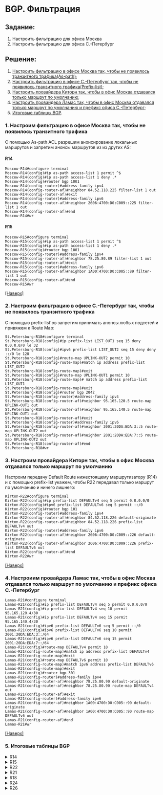 # BGP. Фильтрация
## Задание:
1. Настроить фильтрацию для офиса Москва
2. Настроить фильтрацию для офиса С.-Петербург
## Решение:
1. [Настроить фильтрацию в офисе Москва так, чтобы не появилось транзитного трафика(As-path)](https://github.com/GAFisher/otus-network-engineer/blob/main/homework_bgp_filt/README.md#1-настроим-фильтрацию-в-офисе-москва-так-чтобы-не-появилось-транзитного-трафика);
2. [Настроить фильтрацию в офисе С.-Петербург так, чтобы не появилось транзитного трафика(Prefix-list)](https://github.com/GAFisher/otus-network-engineer/blob/main/homework_bgp_filt/README.md#2-настроим-фильтрацию-в-офисе-с-петербург-так-чтобы-не-появилось-транзитного-трафика);
3. [Настроить провайдера Киторн так, чтобы в офис Москва отдавался только маршрут по умолчанию](https://github.com/GAFisher/otus-network-engineer/blob/main/homework_bgp_filt/README.md#3-настроим-провайдера-киторн-так-чтобы-в-офис-москва-отдавался-только-маршрут-по-умолчанию);
4. [Настроить провайдера Ламас так, чтобы в офис Москва отдавался только маршрут по умолчанию и префикс офиса С.-Петербург](https://github.com/GAFisher/otus-network-engineer/blob/main/homework_bgp_filt/README.md#4-настроиим-провайдера-ламас-так-чтобы-в-офис-москва-отдавался-только-маршрут-по-умолчанию-и-префикс-офиса-с-петербург);
5. [Итоговые таблицы BGP](https://github.com/GAFisher/otus-network-engineer/blob/main/homework_bgp_filt/README.md#5-итоговые-таблицы-bgp).


### 1. Настроим фильтрацию в офисе Москва так, чтобы не появилось транзитного трафика 
С помощью As-path ACL разрешим анонсирование локальных маршрутов и запретим анонсы маршрутов из из других AS:
#### R14
```
Moscow-R14#configure terminal
Moscow-R14(config)#ip as-path access-list 1 permit ^$
Moscow-R14(config)#ip as-path access-list 1 deny .*
Moscow-R14(config)#router bgp 1001
Moscow-R14(config-router)#address-family ipv4
Moscow-R14(config-router-af)#neighbor 84.52.118.225 filter-list 1 out
Moscow-R14(config-router-af)#exit
Moscow-R14(config-router)#address-family ipv6
Moscow-R14(config-router-af)#neighbor 2606:4700:D0:C009::225 filter-list 1 out
Moscow-R14(config-router-af)#end
Moscow-R14#wr
```
#### R15
```
Moscow-R15#configure terminal
Moscow-R15(config)#ip as-path access-list 1 permit ^$
Moscow-R15(config)#ip as-path access-list 1 deny .*
Moscow-R15(config)#router bgp 1001
Moscow-R15(config-router)#address-family ipv4
Moscow-R15(config-router-af)#neighbor 78.25.80.89 filter-list 1 out 
Moscow-R15(config-router-af)#exit
Moscow-R15(config-router)#address-family ipv6
Moscow-R15(config-router-af)#neighbor 1A00:4700:D0:C005::89 filter-list 1 out          
Moscow-R15(config-router-af)#end
Moscow-R15#wr
```
[[Наверх]](https://github.com/GAFisher/otus-network-engineer/blob/main/homework_bgp_filt/README.md#bgp-фильтрация)
### 2. Настроим фильтрацию в офисе С.-Петербург так, чтобы не появилось транзитного трафика
С помощью prefix-list'ов запретим принимать анонсы любых подсетей и привяжем к Route Map:
```
St.Petersburg-R18#configure terminal
St.Petersburg-R18(config)#ip prefix-list LIST_OUT1 seq 15 deny 0.0.0.0/0 le 32 
St.Petersburg-R18(config)#ipv6 prefix-list LIST_OUT2 seq 15 deny deny ::/0 le 128
St.Petersburg-R18(config)#route-map UPLINK-OUT2 permit 10
St.Petersburg-R18(config-route-map)#match ip address prefix-list LIST_OUT2
St.Petersburg-R18(config-route-map)#exit
St.Petersburg-R18(config)#route-map UPLINK-OUT1 permit 10
St.Petersburg-R18(config-route-map)# match ip address prefix-list LIST_OUT1
St.Petersburg-R18(config-route-map)#exit
St.Petersburg-R18(config)#router bgp 2042
St.Petersburg-R18(config-router)#address-family ipv4
St.Petersburg-R18(config-router-af)#neighbor 95.165.120.5 route-map UPLINK-OUT1 out
St.Petersburg-R18(config-router-af)#neighbor 95.165.140.5 route-map UPLINK-OUT1 out
St.Petersburg-R18(config-router-af)#exit
St.Petersburg-R18(config-router)#address-family ipv6
St.Petersburg-R18(config-router-af)#neighbor 2001:20DA:EDA:3::5 route-map UPLINK-OUT2 out
St.Petersburg-R18(config-router-af)#neighbor 2001:20DA:EDA:7::5 route-map UPLINK-OUT2 out
St.Petersburg-R18(config-router-af)#end
St.Petersburg-R18#wr
```

### 3. Настроим провайдера Киторн так, чтобы в офис Москва отдавался только маршрут по умолчанию
Настроим передачу Default Route нижестоящему маршрутизатору (R14) и с помощью prefix-list укажем, чтобы R22 передавал только маршрут по умолчанию и ничего лишнего:
```
Kirton-R22#configure terminal
Kirton-R22(config)#ip prefix-list DEFAULTv4 seq 5 permit 0.0.0.0/0 
Kirton-R22(config)#ipv6 prefix-list DEFAULTv6 seq 5 permit ::/0 
Kirton-R22(config)#router bgp 101
Kirton-R22(config-router)#address-family ipv4 
Kirton-R22(config-router-af)#neighbor 84.52.118.226 default-originate 
Kirton-R22(config-router-af)#neighbor 84.52.118.226 prefix-list DEFAULTv4 out 
Kirton-R22(config-router)#address-family ipv6
Kirton-R22(config-router-af)#neighbor 2606:4700:D0:C009::226 default-originate
Kirton-R22(config-router-af)#neighbor 2606:4700:D0:C009::226 prefix-list DEFAULTv6 out
Kirton-R22(config-router-af)#end
Kirton-R22#wr
```
[[Наверх]](https://github.com/GAFisher/otus-network-engineer/blob/main/homework_bgp_filt/README.md#bgp-фильтрация)
### 4. Настроиим провайдера Ламас так, чтобы в офис Москва отдавался только маршрут по умолчанию и префикс офиса С.-Петербург
```
Lamas-R21#configure terminal
Lamas-R21(config)#ip prefix-list DEFAULTv4 seq 5 permit 0.0.0.0/0
Lamas-R21(config)#ip prefix-list DEFAULTv4 seq 10 permit 95.165.120.4/30
Lamas-R21(config)#ip prefix-list DEFAULTv4 seq 15 permit 95.165.140.4/30
Lamas-R21(config)#ipv6 prefix-list DEFAULTv6 seq 5 permit ::/0
Lamas-R21(config)#ipv6 prefix-list DEFAULTv6 seq 10 permit 2001:20DA:EDA:3::/64
Lamas-R21(config)#ipv6 prefix-list DEFAULTv6 seq 15 permit 2001:20DA:EDA:7::/64
Lamas-R21(config)#route-map DEFAULTv4 permit 10
Lamas-R21(config-route-map)#match ip address prefix-list DEFAULTv4 
Lamas-R21(config-route-map)#exit
Lamas-R21(config)#route-map DEFAULTv6 permit 10
Lamas-R21(config-route-map)#match ipv6 address prefix-list DEFAULTv6
Lamas-R21(config-route-map)#exit
Lamas-R21(config)#router bgp 301
Lamas-R21(config-router)#address-family ipv4 
Lamas-R21(config-router-af)#neighbor 78.25.80.90 default-originate 
Lamas-R21(config-router-af)#neighbor 78.25.80.90 route-map DEFAULTv4 out 
Lamas-R21(config-router-af)#exit
Lamas-R21(config-router)#address-family ipv6
Lamas-R21(config-router-af)#neighbor 1A00:4700:D0:C005::90 default-originate 
Lamas-R21(config-router-af)#neighbor 1A00:4700:D0:C005::90 route-map DEFAULTv6 out
Lamas-R21(config-router-af)#end
Lamas-R21#wr
```
[[Наверх]](https://github.com/GAFisher/otus-network-engineer/blob/main/homework_bgp_filt/README.md#bgp-фильтрация)
### 5. Итоговые таблицы BGP

<details>
  <summary>R14</summary>
  
      Moscow-R14#show bgp ipv4 unicast 
      BGP table version is 96, local router ID is 14.14.14.14
      Status codes: s suppressed, d damped, h history, * valid, > best, i - internal, 
                    r RIB-failure, S Stale, m multipath, b backup-path, f RT-Filter, 
                    x best-external, a additional-path, c RIB-compressed, 
      Origin codes: i - IGP, e - EGP, ? - incomplete
      RPKI validation codes: V valid, I invalid, N Not found

           Network          Next Hop            Metric LocPrf Weight Path
       r i 0.0.0.0          78.25.80.89              0    150      0 301 i
       r>                   84.52.118.225                        200 101 i
       *>i 78.25.80.88/30   15.15.15.15              0    100      0 i
       *>  84.52.118.224/30 0.0.0.0                  0         32768 i
       *>i 95.165.120.4/30  78.25.80.89              0    150      0 301 520 i
       *>i 95.165.140.4/30  78.25.80.89              0    150      0 301 520 i
      Moscow-R14#show bgp ipv6 unicast 
      BGP table version is 42, local router ID is 14.14.14.14
      Status codes: s suppressed, d damped, h history, * valid, > best, i - internal, 
                    r RIB-failure, S Stale, m multipath, b backup-path, f RT-Filter, 
                    x best-external, a additional-path, c RIB-compressed, 
      Origin codes: i - IGP, e - EGP, ? - incomplete
      RPKI validation codes: V valid, I invalid, N Not found

           Network          Next Hop            Metric LocPrf Weight Path
       r i ::/0             1A00:4700:D0:C005::89
                                                      0    150      0 301 i
       r>                   2606:4700:D0:C009::225
                                                                  200 101 i
       *>i 1A00:4700:D0:C005::/64
                             FC00::15                 0    100      0 i
       *>i 2001:20DA:EDA:3::/64
                             1A00:4700:D0:C005::89
                                                      0    150      0 301 520 i
       *>i 2001:20DA:EDA:7::/64
                             1A00:4700:D0:C005::89
                                                      0    150      0 301 520 i
       *>  2606:4700:D0:C009::/64
                             ::                       0         32768 i
      Moscow-R14#

</details>

<details>
  <summary>R15</summary>
  
      Moscow-R15#show bgp ipv4 unicast
      BGP table version is 72, local router ID is 15.15.15.15
      Status codes: s suppressed, d damped, h history, * valid, > best, i - internal, 
                    r RIB-failure, S Stale, m multipath, b backup-path, f RT-Filter, 
                    x best-external, a additional-path, c RIB-compressed, 
      Origin codes: i - IGP, e - EGP, ? - incomplete
      RPKI validation codes: V valid, I invalid, N Not found

           Network          Next Hop            Metric LocPrf Weight Path
       r>  0.0.0.0          78.25.80.89                   150      0 301 i
       r i                  84.52.118.225            0    100      0 101 i
       *>  78.25.80.88/30   0.0.0.0                  0         32768 i
       *>i 84.52.118.224/30 14.14.14.14              0    100      0 i
       *>  95.165.120.4/30  78.25.80.89                   150      0 301 520 i
       *>  95.165.140.4/30  78.25.80.89                   150      0 301 520 i
      Moscow-R15#show bgp ipv6 unicast
      BGP table version is 40, local router ID is 15.15.15.15
      Status codes: s suppressed, d damped, h history, * valid, > best, i - internal, 
                    r RIB-failure, S Stale, m multipath, b backup-path, f RT-Filter, 
                    x best-external, a additional-path, c RIB-compressed, 
      Origin codes: i - IGP, e - EGP, ? - incomplete
      RPKI validation codes: V valid, I invalid, N Not found

           Network          Next Hop            Metric LocPrf Weight Path
       r>  ::/0             1A00:4700:D0:C005::89
                                                           150      0 301 i
       r i                  2606:4700:D0:C009::225
                                                      0    100      0 101 i
       *>  1A00:4700:D0:C005::/64
                             ::                       0         32768 i
       *>  2001:20DA:EDA:3::/64
                             1A00:4700:D0:C005::89
                                                           150      0 301 520 i
       *>  2001:20DA:EDA:7::/64
                             1A00:4700:D0:C005::89
                                                           150      0 301 520 i
       *>i 2606:4700:D0:C009::/64
                             FC00::14                 0    100      0 i
      Moscow-R15#
  
</details>

<details>
  <summary>R22</summary>

      Kirton-R22#show bgp ipv4 unicast
      BGP table version is 37, local router ID is 22.22.22.22
      Status codes: s suppressed, d damped, h history, * valid, > best, i - internal, 
                    r RIB-failure, S Stale, m multipath, b backup-path, f RT-Filter, 
                    x best-external, a additional-path, c RIB-compressed, 
      Origin codes: i - IGP, e - EGP, ? - incomplete
      RPKI validation codes: V valid, I invalid, N Not found

           Network          Next Hop            Metric LocPrf Weight Path
           0.0.0.0          0.0.0.0                                0 i
       *   78.25.80.88/30   84.52.118.226                          0 1001 i
       *>                   128.0.128.2              0             0 301 i
       *   84.52.118.224/30 84.52.118.226            0             0 1001 i
       *>                   0.0.0.0                  0         32768 i
       *>  95.165.110.0/30  0.0.0.0                  0         32768 i
       *>  95.165.120.0/30  128.0.128.2              0             0 301 i
       *>  95.165.120.4/30  128.0.128.2                            0 301 520 i
       *>  95.165.130.0/30  128.0.128.2                            0 301 520 i
       *>  95.165.130.4/30  128.0.128.2                            0 301 520 i
       *>  95.165.140.0/30  128.0.128.2                            0 301 520 i
       *>  95.165.140.4/30  128.0.128.2                            0 301 520 i
       *   128.0.128.0/30   128.0.128.2              0             0 301 i
       *>                   0.0.0.0                  0         32768 i
      Kirton-R22#show bgp ipv6 unicast
      BGP table version is 30, local router ID is 22.22.22.22
      Status codes: s suppressed, d damped, h history, * valid, > best, i - internal, 
                    r RIB-failure, S Stale, m multipath, b backup-path, f RT-Filter, 
                    x best-external, a additional-path, c RIB-compressed, 
      Origin codes: i - IGP, e - EGP, ? - incomplete
      RPKI validation codes: V valid, I invalid, N Not found

           Network          Next Hop            Metric LocPrf Weight Path
           ::/0             ::                                     0 i
       *   64:FF9B:5276:1EB4::/64
                             64:FF9B:5276:1EB4::2
                                                      0             0 301 i
       *>                   ::                       0         32768 i
       *   1A00:4700:D0:C005::/64
                             2606:4700:D0:C009::226
                                                                    0 1001 i
       *>                   64:FF9B:5276:1EB4::2
                                                      0             0 301 i
       *>  2001:20DA:EDA:1::/64
                             ::                       0         32768 i
       *>  2001:20DA:EDA:2::/64
                             64:FF9B:5276:1EB4::2
           Network          Next Hop            Metric LocPrf Weight Path
                                                      0             0 301 i
       *>  2001:20DA:EDA:3::/64
                             64:FF9B:5276:1EB4::2
                                                                    0 301 520 i
       *>  2001:20DA:EDA:4::/64
                             64:FF9B:5276:1EB4::2
                                                                    0 301 520 i
       *>  2001:20DA:EDA:5::/64
                             64:FF9B:5276:1EB4::2
                                                                    0 301 520 i
       *>  2001:20DA:EDA:6::/64
                             64:FF9B:5276:1EB4::2
                                                                    0 301 520 i
       *>  2001:20DA:EDA:7::/64
                             64:FF9B:5276:1EB4::2
                                                                    0 301 520 i
       *   2606:4700:D0:C009::/64
                             2606:4700:D0:C009::226
                                                      0             0 1001 i
       *>                   ::                       0         32768 i
      Kirton-R22#
  
</details>

<details>
  <summary>R21</summary>
  
      Lamas-R21#show bgp ipv4 unicast
      BGP table version is 31, local router ID is 21.21.21.21
      Status codes: s suppressed, d damped, h history, * valid, > best, i - internal, 
                    r RIB-failure, S Stale, m multipath, b backup-path, f RT-Filter, 
                    x best-external, a additional-path, c RIB-compressed, 
      Origin codes: i - IGP, e - EGP, ? - incomplete
      RPKI validation codes: V valid, I invalid, N Not found

           Network          Next Hop            Metric LocPrf Weight Path
           0.0.0.0          0.0.0.0                                0 i
       *   78.25.80.88/30   78.25.80.90              0             0 1001 i
       *>                   0.0.0.0                  0         32768 i
       *   84.52.118.224/30 78.25.80.90                            0 1001 i
       *>                   128.0.128.1              0             0 101 i
       *   95.165.110.0/30  95.165.120.1                           0 520 i
       *>                   128.0.128.1              0             0 101 i
       *   95.165.120.0/30  95.165.120.1             0             0 520 i
       *>                   0.0.0.0                  0         32768 i
       *>  95.165.120.4/30  95.165.120.1             0             0 520 i
       *>  95.165.130.0/30  95.165.120.1                           0 520 i
       *>  95.165.130.4/30  95.165.120.1                           0 520 i
       *>  95.165.140.0/30  95.165.120.1                           0 520 i
       *>  95.165.140.4/30  95.165.120.1                           0 520 i
       *   128.0.128.0/30   128.0.128.1              0             0 101 i
       *>                   0.0.0.0                  0         32768 i
      Lamas-R21#show bgp ipv6 unicast
      BGP table version is 22, local router ID is 21.21.21.21
      Status codes: s suppressed, d damped, h history, * valid, > best, i - internal, 
                    r RIB-failure, S Stale, m multipath, b backup-path, f RT-Filter, 
                    x best-external, a additional-path, c RIB-compressed, 
      Origin codes: i - IGP, e - EGP, ? - incomplete
      RPKI validation codes: V valid, I invalid, N Not found

           Network          Next Hop            Metric LocPrf Weight Path
           ::/0             ::                                     0 i
       *   64:FF9B:5276:1EB4::/64
                             64:FF9B:5276:1EB4::1
                                                      0             0 101 i
       *>                   ::                       0         32768 i
       *   1A00:4700:D0:C005::/64
                             1A00:4700:D0:C005::90
                                                      0             0 1001 i
       *>                   ::                       0         32768 i
       *   2001:20DA:EDA:1::/64
                             2001:20DA:EDA:2::1
                                                                    0 520 i
       *>                   64:FF9B:5276:1EB4::1
                                                      0             0 101 i
           Network          Next Hop            Metric LocPrf Weight Path
       *   2001:20DA:EDA:2::/64
                             2001:20DA:EDA:2::1
                                                      0             0 520 i
       *>                   ::                       0         32768 i
       *>  2001:20DA:EDA:3::/64
                             2001:20DA:EDA:2::1
                                                      0             0 520 i
       *>  2001:20DA:EDA:4::/64
                             2001:20DA:EDA:2::1
                                                                    0 520 i
       *>  2001:20DA:EDA:5::/64
                             2001:20DA:EDA:2::1
                                                                    0 520 i
       *>  2001:20DA:EDA:6::/64
                             2001:20DA:EDA:2::1
                                                                    0 520 i
       *>  2001:20DA:EDA:7::/64
                             2001:20DA:EDA:2::1
                                                                    0 520 i
       *   2606:4700:D0:C009::/64
                             1A00:4700:D0:C005::90
                                                                    0 1001 i
           Network          Next Hop            Metric LocPrf Weight Path
       *>                   64:FF9B:5276:1EB4::1
                                                      0             0 101 i
      Lamas-R21#
  
</details>


<details>
  <summary>R18</summary>
  
      St.Petersburg-R18#show bgp ipv4 unicast
      BGP table version is 77, local router ID is 18.18.18.18
      Status codes: s suppressed, d damped, h history, * valid, > best, i - internal, 
                    r RIB-failure, S Stale, m multipath, b backup-path, f RT-Filter, 
                    x best-external, a additional-path, c RIB-compressed, 
      Origin codes: i - IGP, e - EGP, ? - incomplete
      RPKI validation codes: V valid, I invalid, N Not found

           Network          Next Hop            Metric LocPrf Weight Path
       *m  78.25.80.88/30   95.165.140.5                           0 520 301 i
       *>                   95.165.120.5                           0 520 301 i
       *m  84.52.118.224/30 95.165.140.5                           0 520 301 101 i
       *>                   95.165.120.5                           0 520 301 101 i
       *m  95.165.110.0/30  95.165.140.5                           0 520 i
       *>                   95.165.120.5                           0 520 i
       *m  95.165.120.0/30  95.165.140.5                           0 520 i
       *>                   95.165.120.5             0             0 520 i
       *   95.165.120.4/30  95.165.140.5                           0 520 i
       *                    95.165.120.5             0             0 520 i
       *>                   0.0.0.0                  0         32768 i
       *m  95.165.130.0/30  95.165.140.5                           0 520 i
       *>                   95.165.120.5                           0 520 i
       *m  95.165.130.4/30  95.165.140.5                           0 520 i
           Network          Next Hop            Metric LocPrf Weight Path
       *>                   95.165.120.5                           0 520 i
       *m  95.165.140.0/30  95.165.120.5                           0 520 i
       *>                   95.165.140.5             0             0 520 i
       *   95.165.140.4/30  95.165.120.5                           0 520 i
       *                    95.165.140.5             0             0 520 i
       *>                   0.0.0.0                  0         32768 i
       *m  128.0.128.0/30   95.165.140.5                           0 520 301 i
       *>                   95.165.120.5                           0 520 301 i
      St.Petersburg-R18#show bgp ipv6 unicast
      BGP table version is 59, local router ID is 18.18.18.18
      Status codes: s suppressed, d damped, h history, * valid, > best, i - internal, 
                    r RIB-failure, S Stale, m multipath, b backup-path, f RT-Filter, 
                    x best-external, a additional-path, c RIB-compressed, 
      Origin codes: i - IGP, e - EGP, ? - incomplete
      RPKI validation codes: V valid, I invalid, N Not found

           Network          Next Hop            Metric LocPrf Weight Path
       *m  64:FF9B:5276:1EB4::/64
                             2001:20DA:EDA:7::5
                                                                    0 520 301 i
       *>                   2001:20DA:EDA:3::5
                                                                    0 520 301 i
       *m  1A00:4700:D0:C005::/64
                             2001:20DA:EDA:7::5
                                                                    0 520 301 i
       *>                   2001:20DA:EDA:3::5
                                                                    0 520 301 i
       *>  2001:20DA:EDA:1::/64
                             2001:20DA:EDA:7::5
                                                                    0 520 i
       *m                   2001:20DA:EDA:3::5
           Network          Next Hop            Metric LocPrf Weight Path
                                                                    0 520 i
       *m  2001:20DA:EDA:2::/64
                             2001:20DA:EDA:7::5
                                                                    0 520 i
       *>                   2001:20DA:EDA:3::5
                                                      0             0 520 i
       *   2001:20DA:EDA:3::/64
                             2001:20DA:EDA:7::5
                                                                    0 520 i
       *                    2001:20DA:EDA:3::5
                                                      0             0 520 i
       *>                   ::                       0         32768 i
       *m  2001:20DA:EDA:4::/64
                             2001:20DA:EDA:3::5
                                                                    0 520 i
       *>                   2001:20DA:EDA:7::5
                                                                    0 520 i
       *m  2001:20DA:EDA:5::/64
                             2001:20DA:EDA:3::5
                                                                    0 520 i
       *>                   2001:20DA:EDA:7::5
                                                                    0 520 i
           Network          Next Hop            Metric LocPrf Weight Path
       *m  2001:20DA:EDA:6::/64
                             2001:20DA:EDA:3::5
                                                                    0 520 i
       *>                   2001:20DA:EDA:7::5
                                                      0             0 520 i
       *   2001:20DA:EDA:7::/64
                             2001:20DA:EDA:3::5
                                                                    0 520 i
       *>                   ::                       0         32768 i
       *                    2001:20DA:EDA:7::5
                                                      0             0 520 i
       *m  2606:4700:D0:C009::/64
                             2001:20DA:EDA:7::5
                                                                    0 520 301 101 i
       *>                   2001:20DA:EDA:3::5
                                                                    0 520 301 101 i
      St.Petersburg-R18#
  
</details>

<details>
  <summary>R24</summary>
  
      Triad-R24#show bgp ipv4 unicast
      BGP table version is 29, local router ID is 24.24.24.24
      Status codes: s suppressed, d damped, h history, * valid, > best, i - internal, 
                    r RIB-failure, S Stale, m multipath, b backup-path, f RT-Filter, 
                    x best-external, a additional-path, c RIB-compressed, 
      Origin codes: i - IGP, e - EGP, ? - incomplete
      RPKI validation codes: V valid, I invalid, N Not found

           Network          Next Hop            Metric LocPrf Weight Path
       *>  78.25.80.88/30   95.165.120.2             0             0 301 i
       *>  84.52.118.224/30 95.165.120.2                           0 301 101 i
       *>i 95.165.110.0/30  23.23.23.23              0    100      0 i
       *                    95.165.120.2                           0 301 101 i
       *>  95.165.120.0/30  0.0.0.0                  0         32768 i
       *                    95.165.120.2             0             0 301 i
       *>  95.165.120.4/30  0.0.0.0                  0         32768 i
       *>i 95.165.130.0/30  25.25.25.25              0    100      0 i
       *>i 95.165.130.4/30  25.25.25.25              0    100      0 i
       *>i 95.165.140.0/30  26.26.26.26              0    100      0 i
       *>i 95.165.140.4/30  26.26.26.26              0    100      0 i
       *>  128.0.128.0/30   95.165.120.2             0             0 301 i
      Triad-R24#show bgp ipv6 unicast
      BGP table version is 32, local router ID is 24.24.24.24
      Status codes: s suppressed, d damped, h history, * valid, > best, i - internal, 
                    r RIB-failure, S Stale, m multipath, b backup-path, f RT-Filter, 
                    x best-external, a additional-path, c RIB-compressed, 
      Origin codes: i - IGP, e - EGP, ? - incomplete
      RPKI validation codes: V valid, I invalid, N Not found

           Network          Next Hop            Metric LocPrf Weight Path
       *>  64:FF9B:5276:1EB4::/64
                             2001:20DA:EDA:2::2
                                                      0             0 301 i
       *>  1A00:4700:D0:C005::/64
                             2001:20DA:EDA:2::2
                                                      0             0 301 i
       *>i 2001:20DA:EDA:1::/64
                             FC00::23                 0    100      0 i
       *                    2001:20DA:EDA:2::2
                                                                    0 301 101 i
       *>  2001:20DA:EDA:2::/64
                             ::                       0         32768 i
       *                    2001:20DA:EDA:2::2
                                                      0             0 301 i
           Network          Next Hop            Metric LocPrf Weight Path
       *   2001:20DA:EDA:3::/64
                             2001:20DA:EDA:3::6
                                                      0             0 2042 i
       *>                   ::                       0         32768 i
       *>i 2001:20DA:EDA:4::/64
                             FC00::25                 0    100      0 i
       *>i 2001:20DA:EDA:5::/64
                             FC00::25                 0    100      0 i
       *>i 2001:20DA:EDA:6::/64
                             FC00::26                 0    100      0 i
       *>i 2001:20DA:EDA:7::/64
                             FC00::26                 0    100      0 i
       *                    2001:20DA:EDA:3::6
                                                      0             0 2042 i
       *>  2606:4700:D0:C009::/64
                             2001:20DA:EDA:2::2
                                                                    0 301 101 i
      Triad-R24#
  
</details>

<details>
  <summary>R26</summary>
  
      Triad-R26#show bgp ipv4 unicast
      BGP table version is 60, local router ID is 26.26.26.26
      Status codes: s suppressed, d damped, h history, * valid, > best, i - internal, 
                    r RIB-failure, S Stale, m multipath, b backup-path, f RT-Filter, 
                    x best-external, a additional-path, c RIB-compressed, 
      Origin codes: i - IGP, e - EGP, ? - incomplete
      RPKI validation codes: V valid, I invalid, N Not found

           Network          Next Hop            Metric LocPrf Weight Path
       *>i 78.25.80.88/30   24.24.24.24              0    100      0 301 i
       *>i 84.52.118.224/30 24.24.24.24              0    100      0 301 101 i
       *>i 95.165.110.0/30  23.23.23.23              0    100      0 i
       *>i 95.165.120.0/30  24.24.24.24              0    100      0 i
       *>i 95.165.120.4/30  24.24.24.24              0    100      0 i
       *>i 95.165.130.0/30  25.25.25.25              0    100      0 i
       *>i 95.165.130.4/30  25.25.25.25              0    100      0 i
       *>  95.165.140.0/30  0.0.0.0                  0         32768 i
       *>  95.165.140.4/30  0.0.0.0                  0         32768 i
       *>i 128.0.128.0/30   24.24.24.24              0    100      0 301 i
      Triad-R26#show bgp ipv6 unicast
      BGP table version is 50, local router ID is 26.26.26.26
      Status codes: s suppressed, d damped, h history, * valid, > best, i - internal, 
                    r RIB-failure, S Stale, m multipath, b backup-path, f RT-Filter, 
                    x best-external, a additional-path, c RIB-compressed, 
      Origin codes: i - IGP, e - EGP, ? - incomplete
      RPKI validation codes: V valid, I invalid, N Not found

           Network          Next Hop            Metric LocPrf Weight Path
       *>i 64:FF9B:5276:1EB4::/64
                             2001:20DA:EDA:2::2
                                                      0    100      0 301 i
       *>i 1A00:4700:D0:C005::/64
                             2001:20DA:EDA:2::2
                                                      0    100      0 301 i
       *>i 2001:20DA:EDA:1::/64
                             FC00::23                 0    100      0 i
       *>i 2001:20DA:EDA:2::/64
                             FC00::24                 0    100      0 i
       *>i 2001:20DA:EDA:3::/64
                             FC00::24                 0    100      0 i
       *                    2001:20DA:EDA:7::6
                                                      0             0 2042 i
           Network          Next Hop            Metric LocPrf Weight Path
       *>i 2001:20DA:EDA:4::/64
                             FC00::25                 0    100      0 i
       *>i 2001:20DA:EDA:5::/64
                             FC00::25                 0    100      0 i
       *>  2001:20DA:EDA:6::/64
                             ::                       0         32768 i
       *   2001:20DA:EDA:7::/64
                             2001:20DA:EDA:7::6
                                                      0             0 2042 i
       *>                   ::                       0         32768 i
       *>i 2606:4700:D0:C009::/64
                             2001:20DA:EDA:2::2
                                                      0    100      0 301 101 i
      Triad-R26#
  
</details>

